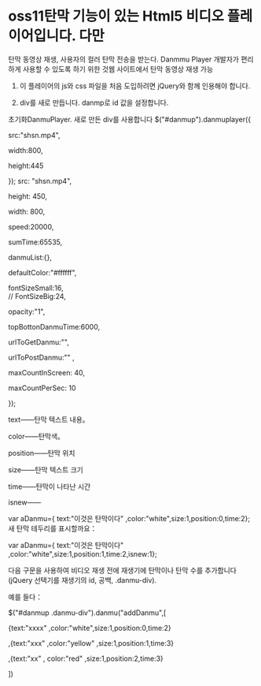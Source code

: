# oss11탄막 기능이 있는 Html5 비디오 플레이어입니다. 다만
탄막 동영상 재생, 사용자의 컬러 탄막 전송을 받는다.
Danmmu Player 개발자가 편리하게 사용할 수 있도록 하기 위한 것웹 사이트에서 탄막 동영상 재생 가능
1. 이 플레이어의 js와 css 파일을 처음 도입하려면 jQuery와 함께 인용해야 합니다.
<link rel="stylesheet" href="css/danmuplayer.css">

<script src="js/jquery-1.11.1.min.js"></script>

<script src="js/danmuplayer.js"></script>
2. div를 새로 만듭니다. danmp로 id 값을 설정합니다.
<div id="danmup"></div>
초기화DanmuPlayer. 새로 만든 div를 사용합니다
$("#danmup").danmuplayer({

  src:"shsn.mp4",

  width:800,			

  height:445		

});
src: "shsn.mp4",

height: 450,            

width: 800,				

speed:20000,			

sumTime:65535,				

danmuList:{},				

defaultColor:"#ffffff",   

fontSizeSmall:16,			
//
FontSizeBig:24,				

opacity:"1",  			

topBottonDanmuTime:6000,  

urlToGetDanmu:"",     

urlToPostDanmu:"" ,  

maxCountInScreen: 40,  

maxCountPerSec: 10      

});




text——탄막 텍스트 내용。

color——탄막색。

position——탄막 위치 

size——탄막 텍스트 크기

time——탄막이 나타난 시간

isnew——

var aDanmu={ text:"이것은 탄막이다" ,color:"white",size:1,position:0,time:2};
새 탄막 테두리를 표시할까요：

var aDanmu={ text:"이것은 탄막이다" ,color:"white",size:1,position:1,time:2,isnew:1};

다음 구문을 사용하여 비디오 재생 전에 재생기에 탄막이나 탄막 수를 추가합니다 (jQuery 선택기를 재생기의 id, 공백, .danmu-div).

예를 들다：

$("#danmup .danmu-div").danmu("addDanmu",[

   {text:"xxxx" ,color:"white",size:1,position:0,time:2}

  ,{text:"xxx" ,color:"yellow" ,size:1,position:1,time:3}

  ,{text:"xx" , color:"red" ,size:1,position:2,time:3}

])




